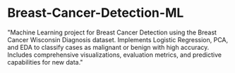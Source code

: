 # Breast-Cancer-Detection-ML
"Machine Learning project for Breast Cancer Detection using the Breast Cancer Wisconsin Diagnosis dataset. Implements Logistic Regression, PCA, and EDA to classify cases as malignant or benign with high accuracy. Includes comprehensive visualizations, evaluation metrics, and predictive capabilities for new data."
